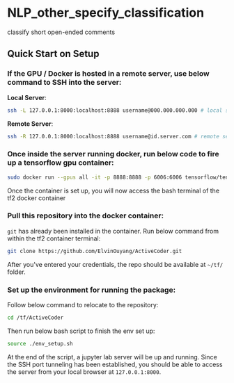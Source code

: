 # NLP_other_specify_classification
classify short open-ended comments

## Quick Start on Setup

### If the GPU / Docker is hosted in a remote server, use below command to SSH into the server:

**Local Server**:
```bash
ssh -L 127.0.0.1:8000:localhost:8888 username@000.000.000.000 # local server IP address
```
**Remote Server**:
```bash
ssh -R 127.0.0.1:8000:localhost:8888 username@id.server.com # remote server public url
```

### Once inside the server running docker, run below code to fire up a tensorflow gpu container:
```bash
sudo docker run --gpus all -it -p 8888:8888 -p 6006:6006 tensorflow/tensorflow:latest-gpu-jupyter /bin/bash
```
Once the container is set up, you will now access the bash terminal of the tf2 docker container

### Pull this repository into the docker container:
`git` has already been installed in the container. Run below command from within the tf2 container terminal:

```bash
git clone https://github.com/ElvinOuyang/ActiveCoder.git
```
After you've entered your credentials, the repo should be available at `~/tf/` folder.

### Set up the environment for running the package:

Follow below command to relocate to the repository:

```bash
cd /tf/ActiveCoder
```

Then run below bash script to finish the env set up:

```bash
source ./env_setup.sh
```

At the end of the script, a jupyter lab server will be up and running. Since the SSH port tunneling has been established, you should be able to access the server from your local browser at `127.0.0.1:8000`.
